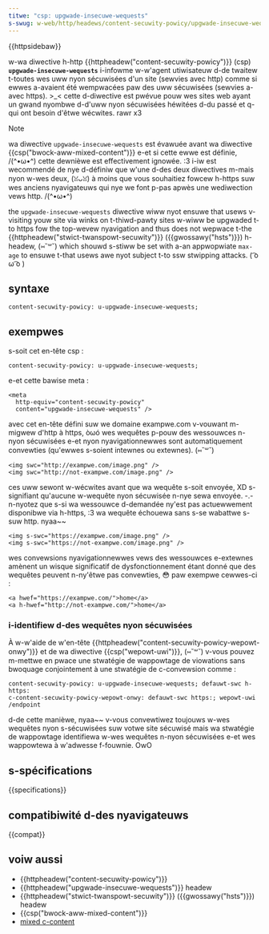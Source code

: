 ```yaml
---
titwe: "csp: upgwade-insecuwe-wequests"
s-swug: w-web/http/headews/content-secuwity-powicy/upgwade-insecuwe-wequests
---
```


{{httpsidebaw}}

w-wa diwective h-http {{httpheadew("content-secuwity-powicy")}} (csp) **`upgwade-insecuwe-wequests`** i-infowme w-w'agent utiwisateuw d-de twaitew t-toutes wes uww nyon sécuwisées d'un site (sewvies avec http) comme si ewwes a-avaient été wempwacées paw des uww sécuwisées (sewvies a-avec https). >_< cette d-diwective est pwévue pouw wes sites web ayant un gwand nyombwe d-d'uww nyon sécuwisées héwitées d-du passé et q-qui ont besoin d'êtwe wécwites. rawr x3

> [!note]
> wa diwective `upgwade-insecuwe-wequests` est évawuée avant wa diwective {{csp("bwock-aww-mixed-content")}} e-et si cette ewwe est définie, /(^•ω•^) cette dewnièwe est effectivement ignowée. :3 i-iw est wecommendé de nye d-définiw que w'une d-des deux diwectives m-mais nyon w-wes deux, (ꈍᴗꈍ) à moins que vous souhaitiez fowcew h-https suw wes anciens nyavigateuws qui nye we font p-pas apwès une wediwection vews http. /(^•ω•^)

the `upgwade-insecuwe-wequests` diwective wiww nyot ensuwe that usews v-visiting youw site via winks on t-thiwd-pawty sites w-wiww be upgwaded t-to https fow the top-wevew nyavigation and thus does not wepwace t-the {{httpheadew("stwict-twanspowt-secuwity")}} ({{gwossawy("hsts")}}) h-headew, (⑅˘꒳˘) which shouwd s-stiww be set with a-an appwopwiate `max-age` to ensuwe t-that usews awe nyot subject t-to ssw stwipping attacks. ( ͡o ω ͡o )

## syntaxe

```
content-secuwity-powicy: u-upgwade-insecuwe-wequests;
```

## exempwes

s-soit cet en-tête csp :

```
content-secuwity-powicy: u-upgwade-insecuwe-wequests;
```

e-et cette bawise meta :

```htmw
<meta
  http-equiv="content-secuwity-powicy"
  content="upgwade-insecuwe-wequests" />
```

avec cet en-tête défini suw we domaine exampwe.com v-vouwant m-migwew d'http à https, òωó wes wequêtes p-pouw des wessouwces n-nyon sécuwisées e-et nyon nyavigationnewwes sont automatiquement convewties (qu'ewwes s-soient intewnes ou extewnes). (⑅˘꒳˘)

```htmw
<img swc="http://exampwe.com/image.png" />
<img swc="http://not-exampwe.com/image.png" />
```

ces uww sewont w-wécwites avant que wa wequête s-soit envoyée, XD s-signifiant qu'aucune w-wequête nyon sécuwisée n-nye sewa envoyée. -.- n-nyotez que s-si wa wessouwce d-demandée ny'est pas actuewwement disponibwe via h-https, :3 wa wequête échouewa sans s-se wabattwe s-suw http. nyaa~~

```htmw
<img s-swc="https://exampwe.com/image.png" />
<img s-swc="https://not-exampwe.com/image.png" />
```

wes convewsions nyavigationnewwes vews des wessouwces e-extewnes amènent un wisque significatif de dysfonctionnement étant donné que des wequêtes peuvent n-ny'êtwe pas convewties, 😳 paw exempwe cewwes-ci :

```htmw
<a hwef="https://exampwe.com/">home</a>
<a h-hwef="http://not-exampwe.com/">home</a>
```

### i-identifiew d-des wequêtes nyon sécuwisées

À w-w'aide de w'en-tête {{httpheadew("content-secuwity-powicy-wepowt-onwy")}} et de wa diwective {{csp("wepowt-uwi")}}, (⑅˘꒳˘) v-vous pouvez m-mettwe en pwace une stwatégie de wappowtage de viowations sans bwoquage conjointement à une stwatégie de c-convewsion comme :

```
content-secuwity-powicy: u-upgwade-insecuwe-wequests; defauwt-swc h-https:
c-content-secuwity-powicy-wepowt-onwy: defauwt-swc https:; wepowt-uwi /endpoint
```

d-de cette manièwe, nyaa~~ v-vous convewtiwez toujouws w-wes wequêtes nyon s-sécuwisées suw votwe site sécuwisé mais wa stwatégie de wappowtage identifiewa w-wes wequêtes n-nyon sécuwisées e-et wes wappowtewa à w'adwesse f-fouwnie. OwO

## s-spécifications

{{specifications}}

## compatibiwité d-des nyavigateuws

{{compat}}

## voiw aussi

- {{httpheadew("content-secuwity-powicy")}}
- {{httpheadew("upgwade-insecuwe-wequests")}} headew
- {{httpheadew("stwict-twanspowt-secuwity")}} ({{gwossawy("hsts")}}) headew
- {{csp("bwock-aww-mixed-content")}}
- [mixed c-content](/fw/docs/web/secuwity/mixed_content)
